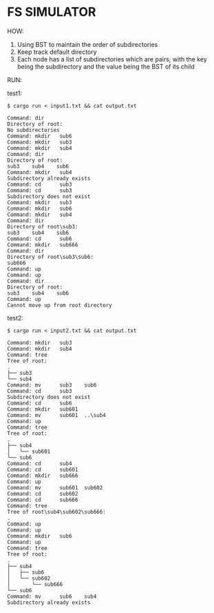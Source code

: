 # FS SIMULATOR

HOW:
1. Using BST to maintain the order of subdirectories
2. Keep track default directory
3. Each node has a list of subdirectories which are pairs, with the key being the subdirectory and the value being the BST of its child

RUN:

test1:
```
$ cargo run < input1.txt && cat output.txt

Command: dir
Directory of root:
No subdirectories
Command: mkdir   sub6
Command: mkdir   sub3
Command: mkdir   sub4
Command: dir
Directory of root:
sub3    sub4    sub6
Command: mkdir   sub4
Subdirectory already exists
Command: cd      sub3
Command: cd      sub3
Subdirectory does not exist
Command: mkdir   sub3
Command: mkdir   sub6
Command: mkdir   sub4
Command: dir
Directory of root\sub3:
sub3    sub4    sub6
Command: cd      sub6
Command: mkdir   sub666
Command: dir
Directory of root\sub3\sub6:
sub666
Command: up
Command: up
Command: dir
Directory of root:
sub3    sub4    sub6
Command: up
Cannot move up from root directory
```

test2:
```
$ cargo run < input2.txt && cat output.txt

Command: mkdir   sub3
Command: mkdir   sub4
Command: tree
Tree of root:
.
├── sub3
└── sub4
Command: mv      sub3    sub6
Command: cd      sub3
Subdirectory does not exist
Command: cd      sub6
Command: mkdir   sub601
Command: mv      sub601  ..\sub4
Command: up
Command: tree
Tree of root:
.
├── sub4
│   └── sub601
└── sub6
Command: cd      sub4
Command: cd      sub601
Command: mkdir   sub666
Command: up
Command: mv      sub601  sub602
Command: cd      sub602
Command: cd      sub666
Command: tree
Tree of root\sub4\sub602\sub666:
.
Command: up
Command: up
Command: mkdir   sub6
Command: up
Command: tree
Tree of root:
.
├── sub4
│   ├── sub6
│   └── sub602
│       └── sub666
└── sub6
Command: mv      sub6    sub4
Subdirectory already exists
```
